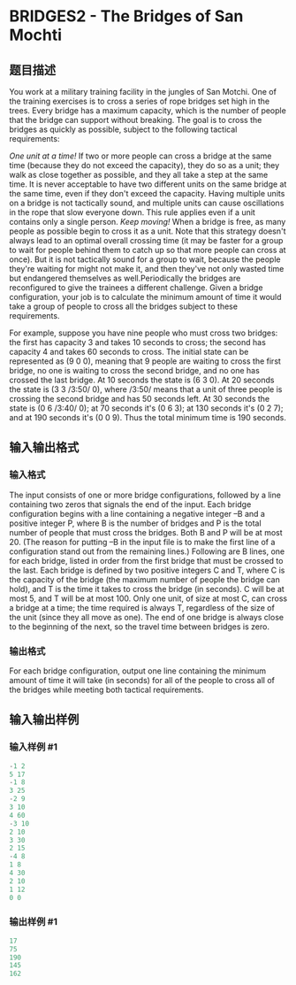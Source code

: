 # BRIDGES2 - The Bridges of San Mochti

## 题目描述

You work at a military training facility in the jungles of San Motchi. One of the training exercises is to cross a series of rope bridges set high in the trees. Every bridge has a maximum capacity, which is the number of people that the bridge can support without breaking. The goal is to cross the bridges as quickly as possible, subject to the following tactical requirements:

_One unit at a time!_ If two or more people can cross a bridge at the same time (because they do not exceed the capacity), they do so as a unit; they walk as close together as possible, and they all take a step at the same time. It is never acceptable to have two different units on the same bridge at the same time, even if they don't exceed the capacity. Having multiple units on a bridge is not tactically sound, and multiple units can cause oscillations in the rope that slow everyone down. This rule applies even if a unit contains only a single person. _Keep moving!_ When a bridge is free, as many people as possible begin to cross it as a unit. Note that this strategy doesn't always lead to an optimal overall crossing time (it may be faster for a group to wait for people behind them to catch up so that more people can cross at once). But it is not tactically sound for a group to wait, because the people they're waiting for might not make it, and then they've not only wasted time but endangered themselves as well.Periodically the bridges are reconfigured to give the trainees a different challenge. Given a bridge configuration, your job is to calculate the minimum amount of time it would take a group of people to cross all the bridges subject to these requirements.

For example, suppose you have nine people who must cross two bridges: the first has capacity 3 and takes 10 seconds to cross; the second has capacity 4 and takes 60 seconds to cross. The initial state can be represented as (9 0 0), meaning that 9 people are waiting to cross the first bridge, no one is waiting to cross the second bridge, and no one has crossed the last bridge. At 10 seconds the state is (6 3 0). At 20 seconds the state is (3 3 /3:50/ 0), where /3:50/ means that a unit of three people is crossing the second bridge and has 50 seconds left. At 30 seconds the state is (0 6 /3:40/ 0); at 70 seconds it's (0 6 3); at 130 seconds it's (0 2 7); and at 190 seconds it's (0 0 9). Thus the total minimum time is 190 seconds.

## 输入输出格式

### 输入格式

 The input consists of one or more bridge configurations, followed by a line containing two zeros that signals the end of the input. Each bridge configuration begins with a line containing a negative integer –B and a positive integer P, where B is the number of bridges and P is the total number of people that must cross the bridges. Both B and P will be at most 20. (The reason for putting –B in the input file is to make the first line of a configuration stand out from the remaining lines.) Following are B lines, one for each bridge, listed in order from the first bridge that must be crossed to the last. Each bridge is defined by two positive integers C and T, where C is the capacity of the bridge (the maximum number of people the bridge can hold), and T is the time it takes to cross the bridge (in seconds). C will be at most 5, and T will be at most 100. Only one unit, of size at most C, can cross a bridge at a time; the time required is always T, regardless of the size of the unit (since they all move as one). The end of one bridge is always close to the beginning of the next, so the travel time between bridges is zero.

### 输出格式

For each bridge configuration, output one line containing the minimum amount of time it will take (in seconds) for all of the people to cross all of the bridges while meeting both tactical requirements.

## 输入输出样例

### 输入样例 #1

```cpp
-1 2
5 17
-1 8
3 25
-2 9
3 10
4 60
-3 10
2 10
3 30
2 15
-4 8
1 8
4 30
2 10
1 12
0 0
```


### 输出样例 #1

```cpp
17
75
190
145
162
```


